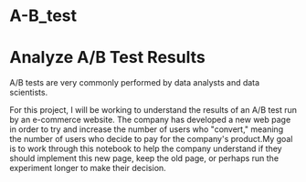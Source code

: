 # A-B_test

# Analyze A/B Test Results
A/B tests are very commonly performed by data analysts and data scientists. 

For this project, I will be working to understand the results of an A/B test run by an e-commerce website. The company has developed a new web page in order to try and increase the number of users who "convert," meaning the number of users who decide to pay for the company's product.My goal is to work through this notebook to help the company understand if they should implement this new page, keep the old page, or perhaps run the experiment longer to make their decision.
